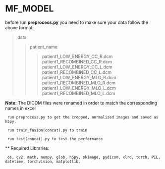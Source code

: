 # MF_MODEL
before run **preprocess.py** you need to make sure your data follow the above format:  
>data  
  >>patient_name  
  >>>patient1_LOW_ENERGY_CC_R.dcm     
  patient1_RECOMBINED_CC_R.dcm  
  patient1_LOW_ENERGY_CC_L.dcm  
  patient1_RECOMBINED_CC_L.dcm  
  patient1_LOW_ENERGY_MLO_R.dcm  
  patient1_RECOMBINED_MLO_R.dcm  
  patient1_LOW_ENERGY_MLO_L.dcm  
  patient1_RECOMBINED_MLO_L.dcm  

**Note:** The DICOM files were renamed in order to match the corresponding names in excel  

 
     run preprocess.py to get the cropped, normalized images and saved as h5py.  
     
     run train_fusion(concat).py to train  
     
     run test(concat).py to test the performance  
      
** Required Libraries:  
 
     os, cv2, math, numpy, glob, h5py, skimage, pydicom, xlrd, torch, PIL, datetime, torchvision, matplotlib.
